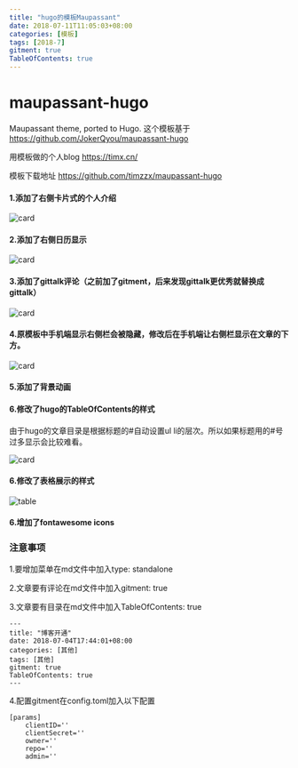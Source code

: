 ```yaml
---
title: "hugo的模板Maupassant"
date: 2018-07-11T11:05:03+08:00
categories: [模板]
tags: [2018-7]
gitment: true
TableOfContents: true
---
```


# maupassant-hugo
Maupassant theme, ported to Hugo.
这个模板基于 https://github.com/JokerQyou/maupassant-hugo

用模板做的个人blog https://timx.cn/

模板下载地址 https://github.com/timzzx/maupassant-hugo
#### 1.添加了右侧卡片式的个人介绍
![card](https://user-images.githubusercontent.com/8891076/42434621-73549158-8386-11e8-8224-9f4fec7d62b1.jpg)
#### 2.添加了右侧日历显示
![card](https://user-images.githubusercontent.com/8891076/42434626-7797fb24-8386-11e8-9e03-51705ed818d7.jpg)
#### 3.添加了gittalk评论（之前加了gitment，后来发现gittalk更优秀就替换成gittalk）
![card](https://user-images.githubusercontent.com/8891076/42434624-75d5b1b4-8386-11e8-89ab-99ea0f8ff111.jpg)
#### 4.原模板中手机端显示右侧栏会被隐藏，修改后在手机端让右侧栏显示在文章的下方。
![card](https://user-images.githubusercontent.com/8891076/42434972-a90ba010-8387-11e8-8c0f-6d0db19f5f58.jpg)
#### 5.添加了背景动画

#### 6.修改了hugo的TableOfContents的样式

由于hugo的文章目录是根据标题的#自动设置ul li的层次。所以如果标题用的#号过多显示会比较难看。

![card](https://user-images.githubusercontent.com/8891076/42494074-bf10ef3a-8451-11e8-8a95-0c30bc49bd24.jpg)

#### 6.修改了表格展示的样式
![table](https://user-images.githubusercontent.com/8891076/42500637-67c93f12-8464-11e8-9bab-f7a92083cb31.jpg)

#### 6.增加了fontawesome icons


### 注意事项

1.要增加菜单在md文件中加入type: standalone

2.文章要有评论在md文件中加入gitment: true

3.文章要有目录在md文件中加入TableOfContents: true

```
---
title: "博客开通"
date: 2018-07-04T17:44:01+08:00
categories: [其他]
tags: [其他]
gitment: true
TableOfContents: true
---
```
4.配置gitment在config.toml加入以下配置
```
[params]
    clientID=''
    clientSecret=''
    owner=''
    repo=''
    admin=''
```